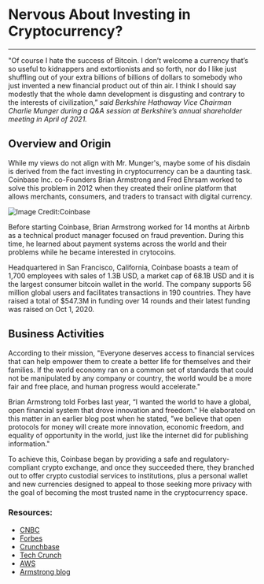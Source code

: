 # Nervous About Investing in Cryptocurrency? 
---
"Of course I hate the success of Bitcoin. I don’t welcome a currency that’s so useful to kidnappers and extortionists and so forth, nor do I like just shuffling out of your extra billions of billions of dollars to somebody who just invented a new financial product out of thin air. I think I should say modestly that the whole damn development is disgusting and contrary to the interests of civilization,” *said Berkshire Hathaway Vice Chairman Charlie Munger during a Q&A session at Berkshire’s annual shareholder meeting in April of 2021.* 

## Overview and Origin
While my views do not align with Mr. Munger's, maybe some of his disdain is derived from the fact investing in cryptocurrency can be a daunting task. Coinbase Inc. co-Founders Brian Armstrong and Fred Ehrsam worked to solve this problem in 2012 when they created their online platform that allows merchants, consumers, and traders to transact with digital currency.

![Image Credit:Coinbase](images/Disrupt-2021-armstrong.jpg)

Before starting Coinbase, Brian Armstrong worked for 14 months at Airbnb as a technical product manager focused on fraud prevention. During this time, he learned about payment systems across the world and their problems while he became interested in crytocoins. 

Headquartered in San Francisco, California, Coinbase boasts a team of 1,700 employees with sales of 1.3B USD, a market cap of 68.1B USD and it is the largest consumer bitcoin wallet in the world. The company supports 56 million global users and facilitates transactions in 190 countries. They have raised a total of $547.3M in funding over 14 rounds and their latest funding was raised on Oct 1, 2020.

## Business Activities

According to their mission, "Everyone deserves access to financial services that can help empower them to create a better life for themselves and their families. If the world economy ran on a common set of standards that could not be manipulated by any company or country, the world would be a more fair and free place, and human progress would accelerate."

Brian Armstrong told Forbes last year, “I wanted the world to have a global, open financial system that drove innovation and freedom." He elaborated on this matter in an earlier blog post when he stated, ”we believe that open protocols for money will create more innovation, economic freedom, and equality of opportunity in the world, just like the internet did for publishing information."

To achieve this, Coinbase began by providing a safe and regulatory-compliant crypto exchange, and once they succeeded there, they branched out to offer crypto custodial services to institutions, plus a personal wallet and new currencies designed to appeal to those seeking more privacy with the goal of becoming the most trusted name in the cryptocurrency space. 



### Resources:
- [CNBC](https://www.cnbc.com/2021/05/01/charlie-munger-calls-bitcoin-disgusting-and-contrary-to-the-interests-of-civilization.html)
- [Forbes](https://www.forbes.com/companies/coinbase/?list=fintech/&sh=639f4a32699f)
- [Crunchbase](https://www.crunchbase.com/organization/coinbase)
- [Tech Crunch](https://techcrunch.com/2021/06/28/coinbase-ceo-brian-armstrong-is-coming-to-disrupt/)
- [AWS](https://aws.amazon.com/solutions/case-studies/coinbase/)
- [Armstrong blog](https://barmstrong.medium.com/what-is-coinbases-strategy-1c5413f6e09d
)
